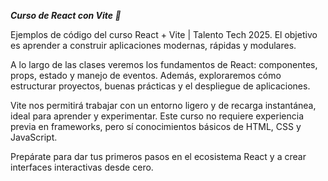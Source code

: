 ***Curso de React con Vite 🚀***

Ejemplos de código del curso React + Vite | Talento Tech 2025.
El objetivo es aprender a construir aplicaciones modernas, rápidas y modulares.

A lo largo de las clases veremos los fundamentos de React: componentes, props, estado y manejo de eventos.
Además, exploraremos cómo estructurar proyectos, buenas prácticas y el despliegue de aplicaciones.

Vite nos permitirá trabajar con un entorno ligero y de recarga instantánea, ideal para aprender y experimentar.
Este curso no requiere experiencia previa en frameworks, pero sí conocimientos básicos de HTML, CSS y JavaScript.

Prepárate para dar tus primeros pasos en el ecosistema React y a crear interfaces interactivas desde cero.
